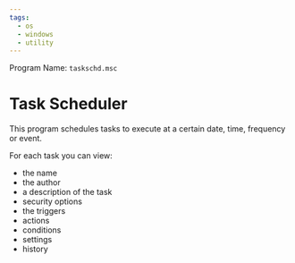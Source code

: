```yaml
---
tags:
  - os
  - windows
  - utility
---
```

Program Name: `taskschd.msc`

# Task Scheduler

This program schedules tasks to execute at a certain date, time, frequency or event.

For each task you can view:

- the name
- the author
- a description of the task
- security options
- the triggers
- actions
- conditions
- settings
- history
